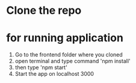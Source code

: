 # Clone the repo

# for running application

1. Go to the frontend folder where you cloned
2. open terminal and type command 'npm install'
3. then type 'npm start'
4. Start the app on localhost 3000
